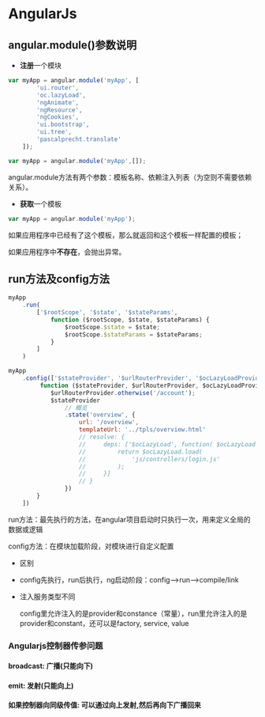# AngularJs

## angular.module\(\)参数说明

* **注册**一个模块

```javascript
var myApp = angular.module('myApp', [
        'ui.router',
        'oc.lazyLoad',
        'ngAnimate',
        'ngResource',
        'ngCookies',
        'ui.bootstrap',
        'ui.tree',
        'pascalprecht.translate'
    ]);

var myApp = angular.module('myApp',[]);
```

angular.module方法有两个参数：模板名称、依赖注入列表（为空则不需要依赖关系）。

* **获取**一个模板

```javascript
var myApp = angular.module('myApp');
```

如果应用程序中已经有了这个模板，那么就返回和这个模板一样配置的模板；

如果应用程序中**不存在**，会抛出异常。

## run方法及config方法

```javascript
myApp
    .run(
        ['$rootScope', '$state', '$stateParams',
            function ($rootScope, $state, $stateParams) {
                $rootScope.$state = $state;
                $rootScope.$stateParams = $stateParams;
            }
        ]
    )
```

```javascript
myApp
    .config(['$stateProvider', '$urlRouterProvider', '$ocLazyLoadProvider', '$locationProvider',
         function ($stateProvider, $urlRouterProvider, $ocLazyLoadProvider, $locationProvider) {
            $urlRouterProvider.otherwise('/account');
            $stateProvider
                // 概览
                .state('overview', {
                    url: '/overview',
                    templateUrl: '../tpls/overview.html'
                    // resolve: {
                    //     deps: ['$ocLazyLoad', function( $ocLazyLoad ){
                    //         return $ocLazyLoad.load(
                    //             'js/controllers/login.js'
                    //         );
                    //     }]
                    // }
                })
        }
    ])
```

run方法：最先执行的方法，在angular项目启动时只执行一次，用来定义全局的数据或逻辑

config方法：在模块加载阶段，对模块进行自定义配置

* 区别
* config先执行，run后执行，ng启动阶段：config--&gt;run--&gt;compile/link
* 注入服务类型不同

  config里允许注入的是provider和constance（常量），run里允许注入的是provider和constant，还可以是factory, service, value

### Angularjs控制器传参问题

#### broadcast: 广播\(只能向下\)

#### emit: 发射\(只能向上\)

**如果控制器向同级传值: 可以通过向上发射,然后再向下广播回来**

